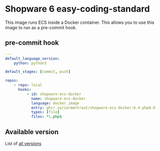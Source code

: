 # Shopware 6 easy-coding-standard

This image runs ECS inside a Docker container. This allows you to use this
image to run as a pre-commit hook.

## pre-commit hook

```yaml
---
default_language_version:
    python: python3

default_stages: [commit, push]

repos:
    - repo: local
      hooks:
          - id: shopware-ecs-docker
            name: shopware-ecs-docker
            language: docker_image
            entry: ghcr.io/iermentraut/shopware-ecs-docker:6.4-php8.0
            types: [file]
            files: *\.php$
```

## Available version

List of [all versions](https://github.com/iermentraut/shopware-ecs-docker/pkgs/container/shopware-ecs-docker/versions)
